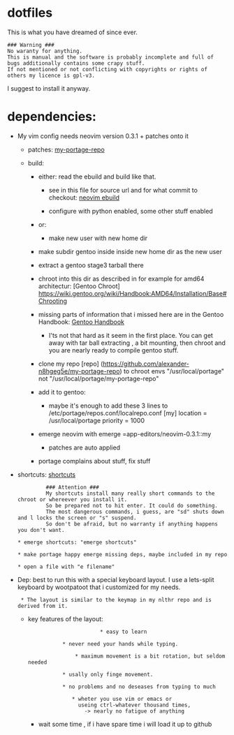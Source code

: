 # dotfiles
   This is what you have dreamed of since ever.

	### Warning ###
	No waranty for anything.
	This is manual and the software is probably incomplete and full of bugs additionally contains some crapy stuff.
	If not mentioned or not conflicting with copyrights or rights of others my licence is gpl-v3.

  I suggest to install it anyway.

# dependencies:
 * My vim config needs neovim version 0.3.1 + patches onto it

   * patches:  [my-portage-repo](https://github.com/alexander-n8hgeg5e/my-portage-repo/app-editors/neovim/files/)

   * build: 

       * either: read the ebuild and build like that.

           * see in this file for source url and for what commit to checkout:  [neovim ebuild](https://github.com/alexander-n8hgeg5e/my-portage-repo/app-editors/neovim/neovim-0.3.1.ebuild)

           * configure with python enabled, some other stuff enabled

       * or:
           * make new user with new home dir

	   * make subdir gentoo inside inside new home dir as the new user

	   * extract a gentoo stage3 tarball there

	   * chroot into this dir as described in for example for amd64 architectur:
	          [Gentoo Chroot] https://wiki.gentoo.org/wiki/Handbook:AMD64/Installation/Base#Chrooting

	   * missing parts of information that i missed here are in the Gentoo Handbook:
	          [Gentoo Handbook](https://wiki.gentoo.org/wiki/Handbook:Main_Page)

           * I'ts not that hard as it seem in the first place.
	     You can get away with tar ball extracting , a bit mounting, then chroot
	     and you are nearly ready to compile gentoo stuff.

	   * clone my repo [repo] (https://github.com/alexander-n8hgeg5e/my-portage-repo) to chroot envs "/usr/local/portage" not "/usr/local/portage/my-portage-repo"

	   * add it to gentoo:
	       * maybe it's enough to add these 3 lines to /etc/portage/repos.conf/localrepo.conf
	             [my]
	             location = /usr/local/portage
	             priority = 1000

	   * emerge neovim with emerge =app-editors/neovim-0.3.1::my

	        * patches are auto applied

		* portage complains about stuff, fix stuff

 * shortcuts: [shortcuts](https://github.com/alexander-n8hgeg5e/shortcuts)

                ### Attention ###
                My shortcuts install many really short commands to the chroot or whereever you install it.
                So be prepared not to hit enter. It could do something.
                The most dangerous commands, i guess, are "sd" shuts down and l locks the screen or "s" suspend.
                So don't be afraid, but no warranty if anything happens you don't want.

	   * emerge shortcuts: "emerge shortcuts"

	   * make portage happy emerge missing deps, maybe included in my repo

	   * open a file with "e filename"

 * Dep: best to run this with a special keyboard layout. I use a lets-split keyboard by wootpatoot that i customized for my needs.

        * The layout is similar to the keymap in my nlthr repo and is derived from it.

	* key features of the layout:

	                             * easy to learn

				     * never need your hands while typing.

				         * maximum movement is a bit rotation, but seldom needed

					 * usally only finge movement.

					 * no problems and no deseases from typing to much

					    * wheter you use vim or emacs or 
					      useing ctrl-whatever thousand times,
					        -> nearly no fatigue of anything

        * wait some time , if i have spare time i will load it up to github 
